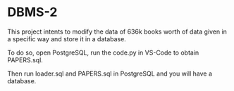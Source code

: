 # DBMS-2
This project intents to modify the data of 636k books worth of data given in a specific way and store it in a database. 

To do so, open PostgreSQL, run the code.py in VS-Code to obtain PAPERS.sql. 

Then run loader.sql and PAPERS.sql in PostgreSQL and you will have a database.
